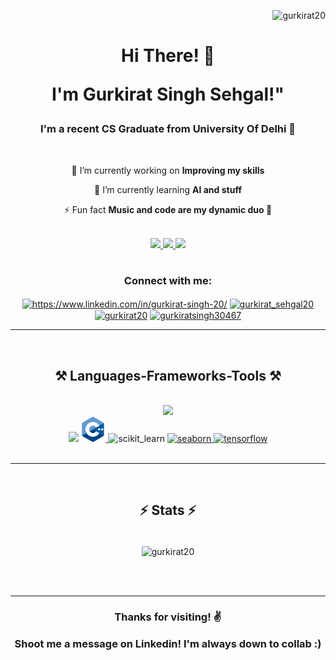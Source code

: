 <p align="right"> <img src="https://komarev.com/ghpvc/?username=gurkirat20&label=Profile%20views&color=0e75b6&style=flat" alt="gurkirat20" /> </p>

<h1 align="center">
    <p>Hi There! 👋 </p>
    <p>I'm Gurkirat Singh Sehgal!" </p>
</h1>

<h3 align="center">I'm a recent CS Graduate from University Of Delhi 🚀</h3>

<br/>

<div align="center">
 
 🔭 I’m currently working on **Improving my skills**
 
 🌱 I’m currently learning **AI and stuff**

 ⚡ Fun fact **Music and code are my dynamic duo 🎵**
 
 </div>

 <br>
 
<div align="center"> 
  <a href="mailto:gurkiratsingh30467@gmail.com">
    <img src="https://img.shields.io/badge/Gmail-333333?style=for-the-badge&logo=gmail&logoColor=red" />
  </a>
  <a href="https://www.linkedin.com/in/gurkirat-singh-20/" target="_blank">
    <img src="https://img.shields.io/badge/LinkedIn-0077B5?style=for-the-badge&logo=linkedin&logoColor=white" target="_blank" />
  </a>
  <a href="https://github.com/gurkirat20" target="_blank">
     <img src="https://img.shields.io/badge/Portfolio-FF5722?style=for-the-badge&logo=todoist&logoColor=white" target="_blank" /> 
  </a>
</div>

<br>

<h3 align="center">Connect with me:</h3>
<p align="center">
<a href="https://linkedin.com/in/https://www.linkedin.com/in/gurkirat-singh-20/" target="blank"><img align="center" src="https://raw.githubusercontent.com/rahuldkjain/github-profile-readme-generator/master/src/images/icons/Social/linked-in-alt.svg" alt="https://www.linkedin.com/in/gurkirat-singh-20/" height="30" width="40" /></a>
<a href="https://instagram.com/gurkirat_sehgal20" target="blank"><img align="center" src="https://raw.githubusercontent.com/rahuldkjain/github-profile-readme-generator/master/src/images/icons/Social/instagram.svg" alt="gurkirat_sehgal20" height="30" width="40" /></a>
<a href="https://www.leetcode.com/gurkirat20" target="blank"><img align="center" src="https://raw.githubusercontent.com/rahuldkjain/github-profile-readme-generator/master/src/images/icons/Social/leet-code.svg" alt="gurkirat20" height="30" width="40" /></a>
<a href="https://auth.geeksforgeeks.org/user/gurkiratsingh30467" target="blank"><img align="center" src="https://raw.githubusercontent.com/rahuldkjain/github-profile-readme-generator/master/src/images/icons/Social/geeks-for-geeks.svg" alt="gurkiratsingh30467" height="30" width="40" /></a>
</p>


 <hr/>
 <br>
 
<h2 align="center">⚒️ Languages-Frameworks-Tools ⚒️</h2>
<br/>
<div align="center">
    <img src="https://skillicons.dev/icons?i=git,github,html,css,javascript,bootstrap,figma,photoshop,illustrator" /><br>
    <img src="https://skillicons.dev/icons?i=mysql,vscode,java,python" />
    <a href="https://www.w3schools.com/cpp/" target="_blank" rel="noreferrer"> <img src="https://raw.githubusercontent.com/devicons/devicon/master/icons/cplusplus/cplusplus-original.svg" alt="cplusplus" width="40" height="40"/> </a> 
    <img src="https://upload.wikimedia.org/wikipedia/commons/0/05/Scikit_learn_logo_small.svg" alt="scikit_learn" width="40" height="40"/> </a> <a         href="https://seaborn.pydata.org/" target="_blank" rel="noreferrer"> <img src="https://seaborn.pydata.org/_images/logo-mark-lightbg.svg" alt="seaborn" width="40" height="40"/> </a> <a href="https://www.tensorflow.org" target="_blank" rel="noreferrer"> <img src="https://www.vectorlogo.zone/logos/tensorflow/tensorflow-icon.svg" alt="tensorflow" width="40" height="40"/> </a> 
</div>

<br/>

<hr/>
<br>
<h2 align="center">⚡ Stats ⚡</h2>
<br>
<div align=center>
   <img align="center" src="https://github-readme-stats.vercel.app/api/top-langs?username=gurkirat20&show_icons=true&locale=en&layout=compact" alt="gurkirat20" />
</div>

<br/><br/>
<hr/>

<h3 align="center">
   <p>Thanks for visiting! ✌️</p>
    <p>Shoot me a message on Linkedin! I'm always down to collab :)</p>
</h3>

<br/>
